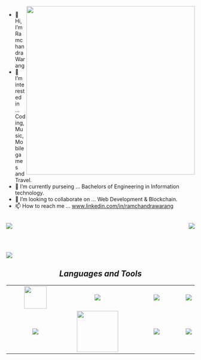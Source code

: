 <img align="right" src="https://github-readme-stats.vercel.app/api?username=samuelwarang&layout=compact&theme=dark"  width="450">
<div>
	
- 👋 Hi, I’m Ramchandra Warang
- 👀 I’m interested in ... Coding, Music, Mobile games and Travel.
- 🌱 I’m currently purseing ... Bachelors of Engineering in Information technology.
- 💞️ I’m looking to collaborate on ... Web Development & Blockchain.
- 📫 How to reach me ...  www.linkedin.com/in/ramchandrawarang
</div>

<br>

<div>
<img src="https://github-readme-stats.vercel.app/api/top-langs/?username=samuelwarang&layout=compact&theme=dark" >
<img align="right" src="https://github-readme-streak-stats.herokuapp.com/?user=samuelwarang&layout=compact&theme=dark&hide_border=false"  >
</div>

<br><br>

<img  src="https://github-readme-activity-graph.vercel.app/graph?username=samuelwarang&layout=compact&theme=high-contrast&bg_color=0D0D0D&line=F27405&hide_border=false"  >

<h2 align='center'><i>Languages and Tools</i></h2>

<table width="100" align='center' >
<tr>
    <td align='center' width="190">
        <img src="https://github.com/abranhe/programming-languages-logos/blob/master/src/javascript/javascript.svg" width="60">
    </td>
    <td align='center' width="190">
        <img src="https://www.vectorlogo.zone/logos/typescriptlang/typescriptlang-icon.svg">
    </td>
    <td align='center' width="190">
        <img src="https://www.vectorlogo.zone/logos/java/java-horizontal.svg" >
    </td>
      <td align='center'>
        <img src="https://www.vectorlogo.zone/logos/firebase/firebase-ar21.svg">
    </td>
</tr>
<tr>
    <td align='center'  width="190">
        <img src="https://www.vectorlogo.zone/logos/nextjs/nextjs-ar21.svg">
    </td>
     <td align='center' width="190">
        <img src="https://www.vectorlogo.zone/logos/expressjs/expressjs-ar21.svg" width="110">
    </td>
    <td align='center' width="190">
        <img src="https://www.vectorlogo.zone/logos/reactjs/reactjs-ar21.svg">
    </td>
    <td align='center'>
        <img src="https://www.vectorlogo.zone/logos/nodejs/nodejs-ar21.svg">
    </td>
</tr>
</table>

